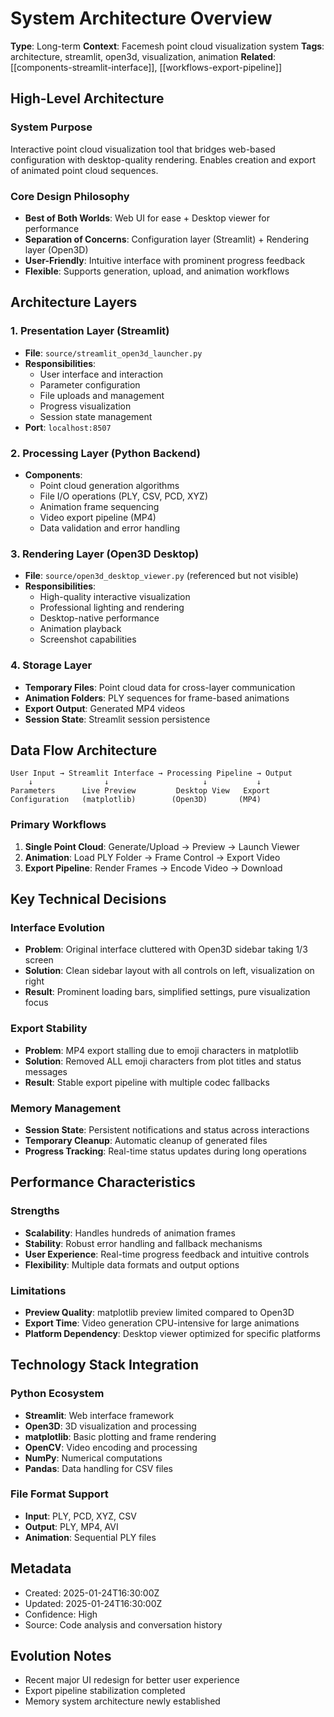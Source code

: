 # System Architecture Overview

**Type**: Long-term
**Context**: Facemesh point cloud visualization system
**Tags**: architecture, streamlit, open3d, visualization, animation
**Related**: [[components-streamlit-interface]], [[workflows-export-pipeline]]

## High-Level Architecture

### System Purpose
Interactive point cloud visualization tool that bridges web-based configuration with desktop-quality rendering. Enables creation and export of animated point cloud sequences.

### Core Design Philosophy
- **Best of Both Worlds**: Web UI for ease + Desktop viewer for performance
- **Separation of Concerns**: Configuration layer (Streamlit) + Rendering layer (Open3D)
- **User-Friendly**: Intuitive interface with prominent progress feedback
- **Flexible**: Supports generation, upload, and animation workflows

## Architecture Layers

### 1. **Presentation Layer** (Streamlit)
- **File**: `source/streamlit_open3d_launcher.py`
- **Responsibilities**: 
  - User interface and interaction
  - Parameter configuration
  - File uploads and management
  - Progress visualization
  - Session state management
- **Port**: `localhost:8507`

### 2. **Processing Layer** (Python Backend)
- **Components**:
  - Point cloud generation algorithms
  - File I/O operations (PLY, CSV, PCD, XYZ)
  - Animation frame sequencing
  - Video export pipeline (MP4)
  - Data validation and error handling

### 3. **Rendering Layer** (Open3D Desktop)
- **File**: `source/open3d_desktop_viewer.py` (referenced but not visible)
- **Responsibilities**:
  - High-quality interactive visualization
  - Professional lighting and rendering
  - Desktop-native performance
  - Animation playback
  - Screenshot capabilities

### 4. **Storage Layer**
- **Temporary Files**: Point cloud data for cross-layer communication
- **Animation Folders**: PLY sequences for frame-based animations
- **Export Output**: Generated MP4 videos
- **Session State**: Streamlit session persistence

## Data Flow Architecture

```
User Input → Streamlit Interface → Processing Pipeline → Output
    ↓                ↓                     ↓           ↓
Parameters      Live Preview         Desktop View   Export
Configuration   (matplotlib)        (Open3D)       (MP4)
```

### Primary Workflows

1. **Single Point Cloud**: Generate/Upload → Preview → Launch Viewer
2. **Animation**: Load PLY Folder → Frame Control → Export Video
3. **Export Pipeline**: Render Frames → Encode Video → Download

## Key Technical Decisions

### Interface Evolution
- **Problem**: Original interface cluttered with Open3D sidebar taking 1/3 screen
- **Solution**: Clean sidebar layout with all controls on left, visualization on right
- **Result**: Prominent loading bars, simplified settings, pure visualization focus

### Export Stability
- **Problem**: MP4 export stalling due to emoji characters in matplotlib
- **Solution**: Removed ALL emoji characters from plot titles and status messages
- **Result**: Stable export pipeline with multiple codec fallbacks

### Memory Management
- **Session State**: Persistent notifications and status across interactions
- **Temporary Cleanup**: Automatic cleanup of generated files
- **Progress Tracking**: Real-time status updates during long operations

## Performance Characteristics

### Strengths
- **Scalability**: Handles hundreds of animation frames
- **Stability**: Robust error handling and fallback mechanisms
- **User Experience**: Real-time progress feedback and intuitive controls
- **Flexibility**: Multiple data formats and output options

### Limitations
- **Preview Quality**: matplotlib preview limited compared to Open3D
- **Export Time**: Video generation CPU-intensive for large animations
- **Platform Dependency**: Desktop viewer optimized for specific platforms

## Technology Stack Integration

### Python Ecosystem
- **Streamlit**: Web interface framework
- **Open3D**: 3D visualization and processing
- **matplotlib**: Basic plotting and frame rendering
- **OpenCV**: Video encoding and processing
- **NumPy**: Numerical computations
- **Pandas**: Data handling for CSV files

### File Format Support
- **Input**: PLY, PCD, XYZ, CSV
- **Output**: PLY, MP4, AVI
- **Animation**: Sequential PLY files

## Metadata
- Created: 2025-01-24T16:30:00Z
- Updated: 2025-01-24T16:30:00Z
- Confidence: High
- Source: Code analysis and conversation history

## Evolution Notes
- Recent major UI redesign for better user experience
- Export pipeline stabilization completed
- Memory system architecture newly established 